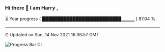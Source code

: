 ### Hi there 👋 I am Harry , 

⏳ Year progress { ██████████████████████████▁▁▁▁ } 87.04 %

---

⏰ Updated on Sun, 14 Nov 2021 16:36:57 GMT

![Progress Bar CI](https://github.com/duykhang68/duykhang68/workflows/Progress%20Bar%20CI/badge.svg)
